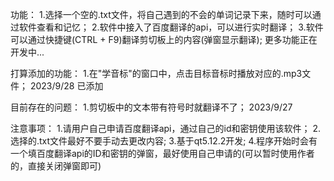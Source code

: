 功能：
    1.选择一个空的.txt文件，将自己遇到的不会的单词记录下来，随时可以通过软件查看和记忆；
    2.软件中接入了百度翻译的api，可以进行实时翻译；
    3.软件可以通过快捷键(CTRL + F9)翻译剪切板上的内容(弹窗显示翻译);
    更多功能正在开发中...

打算添加的功能：
    1.在"学音标"的窗口中，点击目标音标时播放对应的.mp3文件；    2023/9/28 已添加

目前存在的问题：
    1.剪切板中的文本带有符号时就翻译不了； 2023/9/27

注意事项：
    1.请用户自己申请百度翻译api，通过自己的id和密钥使用该软件；
    2.选择的.txt文件最好不要手动去更改内容;
    3.基于qt5.12.2开发;
    4.程序开始时会有一个填百度翻译api的ID和密钥的弹窗，最好使用自己申请的(可以暂时使用作者的，直接关闭弹窗即可)